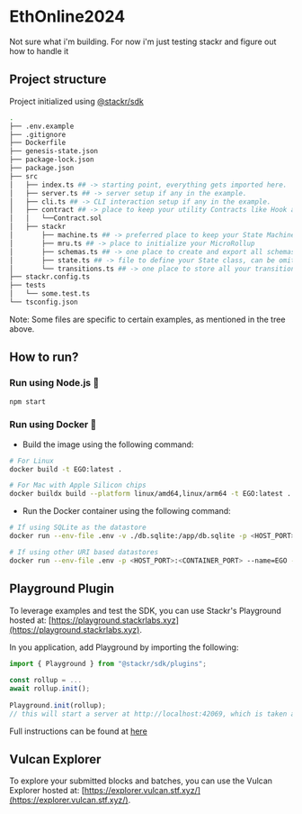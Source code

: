 # EthOnline2024
Not sure what i'm building. For now i'm just testing stackr and figure out how to handle it

## Project structure
Project initialized using [@stackr/sdk](https://www.stackrlabs.xyz/)

```bash
.
├── .env.example
├── .gitignore
├── Dockerfile
├── genesis-state.json
├── package-lock.json
├── package.json
├── src
│   ├── index.ts ## -> starting point, everything gets imported here.
│   ├── server.ts ## -> server setup if any in the example.
│   ├── cli.ts ## -> CLI interaction setup if any in the example.
│   ├── contract ## -> place to keep your utility Contracts like Hook and Bridge
│   │   └──Contract.sol 
│   ├── stackr
│       ├── machine.ts ## -> preferred place to keep your State Machine(s) and export from
│       ├── mru.ts ## -> place to initialize your MicroRollup
│       ├── schemas.ts ## -> one place to create and export all schemas from
│       ├── state.ts ## -> file to define your State class, can be omitted if state is trivial.
│       └── transitions.ts ## -> one place to store all your transitions & hooks _(hooks can have seaprate hooks.ts file too.)_
├── stackr.config.ts
├── tests
│   └── some.test.ts
└── tsconfig.json
```

Note: Some files are specific to certain examples, as mentioned in the tree above.

## How to run?

### Run using Node.js :rocket:

```bash
npm start
```

### Run using Docker :whale:

- Build the image using the following command:

```bash
# For Linux
docker build -t EGO:latest .

# For Mac with Apple Silicon chips
docker buildx build --platform linux/amd64,linux/arm64 -t EGO:latest .
```

- Run the Docker container using the following command:

```bash
# If using SQLite as the datastore
docker run --env-file .env -v ./db.sqlite:/app/db.sqlite -p <HOST_PORT>:<CONTAINER_PORT> --name=EGO -it EGO:latest

# If using other URI based datastores
docker run --env-file .env -p <HOST_PORT>:<CONTAINER_PORT> --name=EGO -it EGO:latest
```

## Playground Plugin

To leverage examples and test the SDK, you can use Stackr's Playground hosted at: [https://playground.stackrlabs.xyz](https://playground.stackrlabs.xyz).

In you application, add Playground by importing the following:

```ts
import { Playground } from "@stackr/sdk/plugins";
 
const rollup = ...
await rollup.init();
 
Playground.init(rollup);
// this will start a server at http://localhost:42069, which is taken as input by the Playground
```

Full instructions can be found at [here](https://docs.stf.xyz/build/plugins/playground)

## Vulcan Explorer

To explore your submitted blocks and batches, you can use the Vulcan Explorer hosted at: [https://explorer.vulcan.stf.xyz/](https://explorer.vulcan.stf.xyz/).
